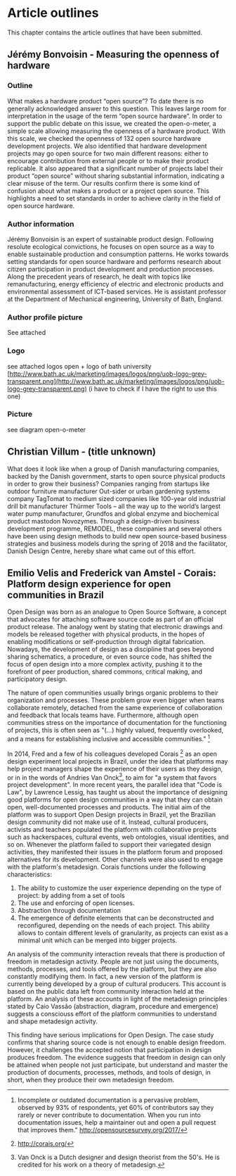 # Article outlines

This chapter contains the article outlines that have been submitted.

## Jérémy Bonvoisin - Measuring the openness of hardware

### Outline

What makes a hardware product “open source”? To date there is no generally acknowledged answer to this question. This leaves large room for interpretation in the usage of the term “open source hardware”. In order to support the public debate on this issue, we created the open-o-meter, a simple scale allowing measuring the openness of a hardware product. With this scale, we checked the openness of 132 open source hardware development projects. We also identified that hardware development projects may go open source for two main different reasons: either to encourage contribution from external people or to make their product replicable. It also appeared that a significant number of projects label their product “open source” without sharing substantial information, indicating a clear misuse of the term. Our results confirm there is some kind of confusion about what makes a product or a project open source. This highlights a need to set standards in order to achieve clarity in the field of open source hardware.

### Author information

Jérémy Bonvoisin is an expert of sustainable product design. Following resolute ecological convictions, he focuses on open source as a way to enable sustainable production and consumption patterns. He works towards setting standards for open source hardware and performs research about citizen participation in product development and production processes. Along the precedent years of research, he dealt with topics like remanufacturing, energy efficiency of electric and electronic products and environmental assessment of ICT-based services. He is assistant professor at the Department of Mechanical engineering, University of Bath, England.

### Author profile picture

See attached

### Logo

see attached logos open + logo of bath university [http://www.bath.ac.uk/marketing/images/logos/png/uob-logo-grey-transparent.png](http://www.bath.ac.uk/marketing/images/logos/png/uob-logo-grey-transparent.png) \(i have to check if I have the right to use this one\)

### Picture

see diagram open-o-meter

## Christian Villum - \(title unknown\)

What does it look like when a group of Danish manufacturing companies, backed by the Danish government, starts to open source physical products in order to grow their business? Companies ranging from startups like outdoor furniture manufacturer Out-sider or urban gardening systems company TagTomat to medium sized companies like 100-year old industrial drill bit manufacturer Thürmer Tools – all the way up to the world’s largest water pump manufacturer, Grundfos and global enzyme and biochemical product mastodon Novozymes. Through a design-driven business development programme, REMODEL, these companies and several others have been using design methods to build new open source-based business strategies and business models during the spring of 2018 and the facilitator, Danish Design Centre, hereby share what came out of this effort.

## Emilio Velis and Frederick van Amstel - Corais: Platform design experience for open communities in Brazil
Open Design was born as an analogue to Open Source Software, a concept that advocates for attaching software source code as part of an official product release. The analogy went by stating that electronic drawings and models be released together with physical products, in the hopes of enabling modifications or self-production through digital fabrication. Nowadays, the development of design as a discipline that goes beyond sharing schematics, a procedure, or even source code, has shifted the focus of open design into a more complex activity, pushing it to the forefront of peer production, shared commons, critical making, and participatory design.

The nature of open communities usually brings organic problems to their organization and processes. These problem grow even bigger when teams collaborate remotely, detached from the same experience of collaboration and feedback that locals teams have. Furthermore, although open communities stress on the importance of documentation for the functioning of projects, this is often seen as "(...) highly valued, frequently overlooked, and a means for establishing inclusive and accessible communities." [^1]

In 2014, Fred and a few of his colleagues developed Corais [^2] as an open design experiment local projects in Brazil, under the idea that platforms may help project managers shape the experience of their users as they design, or in in the words of Andries Van Onck[^3], to aim for "a system that favors project development". In more recent years, the parallel idea that "Code is Law", by Lawrence Lessig, has taught us about the importance of designing good platforms for open design communities in a way that they can obtain open, well-documented processes and products.
The initial aim of the platform was to support Open Design projects in Brazil, yet the Brazilian design community did not make use of it. Instead, cultural producers, activists and teachers populated the platform with collaborative projects such as hackerspaces, cultural events, web ontologies, visual identities, and so on. Whenever the platform failed to support their variegated design activities, they manifested their issues in the platform forum and proposed alternatives for its development. Other channels were also used to engage with the platform's metadesign.
Corais functions under the following characteristics:

1. The ability to customize the user experience depending on the type of project: by adding from a set of tools
2. The use and enforcing of open licenses.
3. Abstraction through documentation
4. The emergence of definite elements that can be deconstructed and reconfigured, depending on the needs of each project. This ability allows to contain different levels of granularity, as projects can exist as a minimal unit which can be merged into bigger projects.

An analysis of the community interaction reveals that there is production of freedom in metadesign activity. People are not just using the documents, methods, processes, and tools offered by the platform, but they are also constantly modifying them. In fact, a new version of the platform is currently being developed by a group of cultural producers. This account is based on the public data left from community interaction held at the platform. An analysis of these accounts in light of the metadesign principles stated by Caio Vassão (abstraction, diagram, procedure and emergence) suggests a consciouss effort of the platform communities to understand and shape metadesign activity.

This finding have serious implications for Open Design. The case study confirms that sharing source code is not enough to enable design freedom. However, it challenges the accepted notion that participation in design produces freedom. The evidence suggests that freedom in design can only be attained when people not just participate, but understand and master the production of documents, processes, methods, and tools of design, in short, when they produce their own metadesign freedom.

[^1]: Incomplete or outdated documentation is a pervasive problem, observed by 93% of respondents, yet 60% of contributors say they rarely or never contribute to documentation. When you run into documentation issues, help a maintainer out and open a pull request that improves them." http://opensourcesurvey.org/2017/
[^2]: http://corais.org/
[^3]: Van Onck is a Dutch designer and design theorist from the 50's. He is credited for his work on a theory of metadesign.